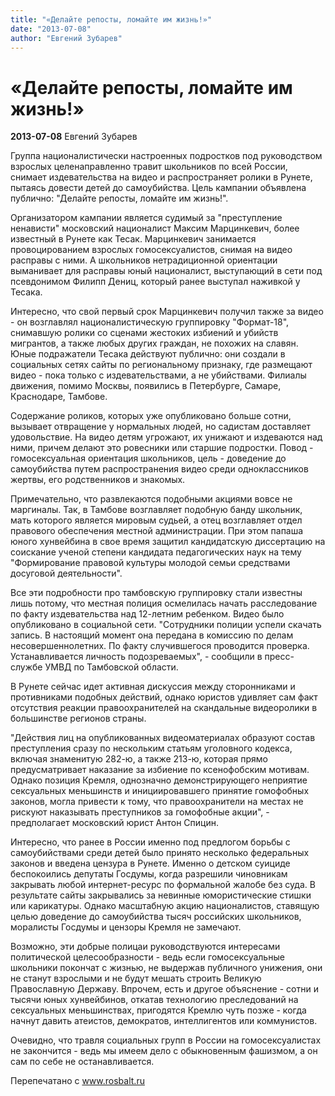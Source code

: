 ```yaml
---
title: "«Делайте репосты, ломайте им жизнь!»"
date: "2013-07-08"
author: "Евгений Зубарев"
---
```


# «Делайте репосты, ломайте им жизнь!»

**2013-07-08** Евгений Зубарев

Группа националистически настроенных подростков под руководством взрослых целенаправленно травит школьников по всей России, снимает издевательства на видео и распространяет ролики в Рунете, пытаясь довести детей до самоубийства. Цель кампании объявлена публично: "Делайте репосты, ломайте им жизнь!".

Организатором кампании является судимый за "преступление ненависти" московский националист Максим Марцинкевич, более известный в Рунете как Тесак. Марцинкевич занимается провоцированием взрослых гомосексуалистов, снимая на видео расправы с ними. А школьников нетрадиционной ориентации выманивает для расправы юный националист, выступающий в сети под псевдонимом Филипп Дениц, который ранее выступал наживкой у Тесака.

Интересно, что свой первый срок Марцинкевич получил также за видео - он возглавлял националистическую группировку "Формат-18", снимавшую ролики со сценами жестоких избиений и убийств мигрантов, а также любых других граждан, не похожих на славян. Юные подражатели Тесака действуют публично: они создали в социальных сетях сайты по региональному признаку, где размещают видео - пока только с издевательствами, а не убийствами. Филиалы движения, помимо Москвы, появились в Петербурге, Самаре, Краснодаре, Тамбове.

Содержание роликов, которых уже опубликовано больше сотни, вызывает отвращение у нормальных людей, но садистам доставляет удовольствие. На видео детям угрожают, их унижают и издеваются над ними, причем делают это ровесники или старшие подростки. Повод - гомосексуальная ориентация школьников, цель - доведение до самоубийства путем распространения видео среди одноклассников жертвы, его родственников и знакомых.

Примечательно, что развлекаются подобными акциями вовсе не маргиналы. Так, в Тамбове возглавляет подобную банду школьник, мать которого является мировым судьей, а отец возглавляет отдел правового обеспечения местной администрации. При этом папаша юного хунвейбина в свое время защитил кандидатскую диссертацию на соискание ученой степени кандидата педагогических наук на тему "Формирование правовой культуры молодой семьи средствами досуговой деятельности".

Все эти подробности про тамбовскую группировку стали известны лишь потому, что местная полиция осмелилась начать расследование по факту издевательства над 12-летним ребенком. Видео было опубликовано в социальной сети. "Сотрудники полиции успели скачать запись. В настоящий момент она передана в комиссию по делам несовершеннолетних. По факту случившегося проводится проверка. Устанавливается личность подозреваемых", - сообщили в пресс-службе УМВД по Тамбовской области.

В Рунете сейчас идет активная дискуссия между сторонниками и противниками подобных действий, однако юристов удивляет сам факт отсутствия реакции правоохранителей на скандальные видеоролики в большинстве регионов страны.

"Действия лиц на опубликованных видеоматериалах образуют состав преступления сразу по нескольким статьям уголовного кодекса, включая знаменитую 282-ю, а также 213-ю, которая прямо предусматривает наказание за избиение по ксенофобским мотивам. Однако позиция Кремля, однозначно демонстрирующего неприятие сексуальных меньшинств и инициировавшего принятие гомофобных законов, могла привести к тому, что правоохранители на местах не рискуют наказывать преступников за гомофобные акции", - предполагает московский юрист Антон Спицин.

Интересно, что ранее в России именно под предлогом борьбы с самоубийствами среди детей было принято несколько федеральных законов и введена цензура в Рунете. Именно о детском суициде беспокоились депутаты Госдумы, когда разрешили чиновникам закрывать любой интернет-ресурс по формальной жалобе без суда. В результате сайты закрывались за невинные юмористические стишки или карикатуры. Однако масштабную акцию националистов, ставящую целью доведение до самоубийства тысяч российских школьников, моралисты Госдумы и цензоры Кремля не замечают.

Возможно, эти добрые полицаи руководствуются интересами политической целесообразности - ведь если гомосексуальные школьники покончат с жизнью, не выдержав публичного унижения, они не станут взрослыми и не будут мешать строить Великую Православную Державу. Впрочем, есть и другое объяснение - сотни и тысячи юных хунвейбинов, откатав технологию преследований на сексуальных меньшинствах, пригодятся Кремлю чуть позже - когда начнут давить атеистов, демократов, интеллигентов или коммунистов.

Очевидно, что травля социальных групп в России на гомосексуалистах не закончится - ведь мы имеем дело с обыкновенным фашизмом, а он сам по себе не останавливается.

Перепечатано с www.rosbalt.ru